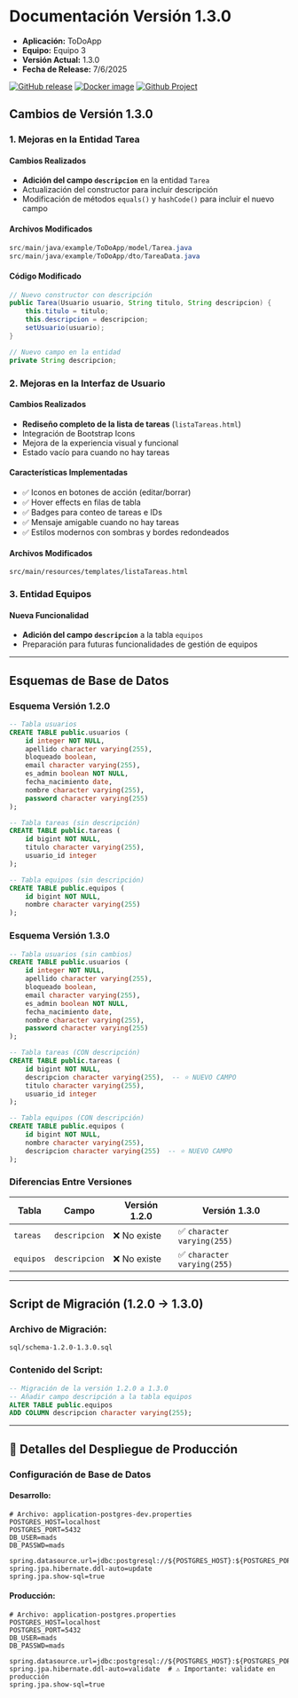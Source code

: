 # Documentación Versión 1.3.0

- **Aplicación:** ToDoApp
- **Equipo:** Equipo 3
- **Versión Actual:** 1.3.0
- **Fecha de Release:** 7/6/2025

[![GitHub release](https://img.shields.io/github/v/release/ToDoListEquipo1/todolist_Equipo1)](https://github.com/ToDoListEquipo1/todolist_Equipo1/releases)
[![Docker image](https://img.shields.io/badge/Docker-2CA5E0?style=for-the-badge&logo=docker&logoColor=white)](https://hub.docker.com/r/aidmora/mads-todolist-grupo03/tags)
[![Github Project](https://img.shields.io/badge/GitHub-100000?style=for-the-badge&logo=github&logoColor=white)](https://github.com/orgs/ToDoListEquipo1/projects/1/views/1)

## Cambios de Versión 1.3.0

### 1. **Mejoras en la Entidad Tarea**

#### Cambios Realizados

- **Adición del campo `descripcion`** en la entidad `Tarea`
- Actualización del constructor para incluir descripción
- Modificación de métodos `equals()` y `hashCode()` para incluir el nuevo campo

#### Archivos Modificados

```java
src/main/java/example/ToDoApp/model/Tarea.java
src/main/java/example/ToDoApp/dto/TareaData.java
```

#### Código Modificado

```java
// Nuevo constructor con descripción
public Tarea(Usuario usuario, String titulo, String descripcion) {
    this.titulo = titulo;
    this.descripcion = descripcion;
    setUsuario(usuario);
}

// Nuevo campo en la entidad
private String descripcion;
```

### 2. **Mejoras en la Interfaz de Usuario**

#### Cambios Realizados

- **Rediseño completo de la lista de tareas** (`listaTareas.html`)
- Integración de Bootstrap Icons
- Mejora de la experiencia visual y funcional
- Estado vacío para cuando no hay tareas

#### Características Implementadas

- ✅ Iconos en botones de acción (editar/borrar)
- ✅ Hover effects en filas de tabla
- ✅ Badges para conteo de tareas e IDs
- ✅ Mensaje amigable cuando no hay tareas
- ✅ Estilos modernos con sombras y bordes redondeados

#### Archivos Modificados

```jva
src/main/resources/templates/listaTareas.html
```

### 3. **Entidad Equipos**

#### Nueva Funcionalidad

- **Adición del campo `descripcion`** a la tabla `equipos`
- Preparación para futuras funcionalidades de gestión de equipos

---

## Esquemas de Base de Datos

### **Esquema Versión 1.2.0**

```sql
-- Tabla usuarios
CREATE TABLE public.usuarios (
    id integer NOT NULL,
    apellido character varying(255),
    bloqueado boolean,
    email character varying(255),
    es_admin boolean NOT NULL,
    fecha_nacimiento date,
    nombre character varying(255),
    password character varying(255)
);

-- Tabla tareas (sin descripción)
CREATE TABLE public.tareas (
    id bigint NOT NULL,
    titulo character varying(255),
    usuario_id integer
);

-- Tabla equipos (sin descripción)
CREATE TABLE public.equipos (
    id bigint NOT NULL,
    nombre character varying(255)
);
```

### **Esquema Versión 1.3.0**

```sql
-- Tabla usuarios (sin cambios)
CREATE TABLE public.usuarios (
    id integer NOT NULL,
    apellido character varying(255),
    bloqueado boolean,
    email character varying(255),
    es_admin boolean NOT NULL,
    fecha_nacimiento date,
    nombre character varying(255),
    password character varying(255)
);

-- Tabla tareas (CON descripción)
CREATE TABLE public.tareas (
    id bigint NOT NULL,
    descripcion character varying(255),  -- ⭐ NUEVO CAMPO
    titulo character varying(255),
    usuario_id integer
);

-- Tabla equipos (CON descripción)
CREATE TABLE public.equipos (
    id bigint NOT NULL,
    nombre character varying(255),
    descripcion character varying(255)  -- ⭐ NUEVO CAMPO
);
```

### **Diferencias Entre Versiones**

| Tabla | Campo | Versión 1.2.0 | Versión 1.3.0 |
|-------|-------|----------------|----------------|
| `tareas` | `descripcion` | ❌ No existe | ✅ `character varying(255)` |
| `equipos` | `descripcion` | ❌ No existe | ✅ `character varying(255)` |

---

## Script de Migración (1.2.0 → 1.3.0)

### **Archivo de Migración:**

`sql/schema-1.2.0-1.3.0.sql`

### **Contenido del Script:**

```sql
-- Migración de la versión 1.2.0 a 1.3.0
-- Añadir campo descripción a la tabla equipos
ALTER TABLE public.equipos
ADD COLUMN descripcion character varying(255);
```

---

## 🚀 Detalles del Despliegue de Producción

### **Configuración de Base de Datos**

#### **Desarrollo:**

```properties
# Archivo: application-postgres-dev.properties
POSTGRES_HOST=localhost
POSTGRES_PORT=5432
DB_USER=mads
DB_PASSWD=mads

spring.datasource.url=jdbc:postgresql://${POSTGRES_HOST}:${POSTGRES_PORT}/mads
spring.jpa.hibernate.ddl-auto=update
spring.jpa.show-sql=true
```

#### **Producción:**

```properties
# Archivo: application-postgres.properties
POSTGRES_HOST=localhost
POSTGRES_PORT=5432
DB_USER=mads
DB_PASSWD=mads

spring.datasource.url=jdbc:postgresql://${POSTGRES_HOST}:${POSTGRES_PORT}/mads
spring.jpa.hibernate.ddl-auto=validate  # ⚠️ Importante: validate en producción
spring.jpa.show-sql=true
```
